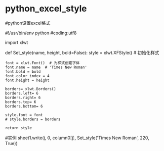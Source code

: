 # python_excel_style
#python设置excel格式


#!/usr/bin/env python
#coding:utf8

import xlwt


def Set_style(name, height, bold=False):
    style = xlwt.XFStyle()  # 初始化样式

    font = xlwt.Font()  # 为样式创建字体
    font.name = name  # 'Times New Roman'
    font.bold = bold
    font.color_index = 4
    font.height = height

    borders= xlwt.Borders()
    borders.left= 6
    borders.right= 6
    borders.top= 6
    borders.bottom= 6

    style.font = font
    # style.borders = borders

    return style





#实例
sheet1.write(j, 0, column0[j], Set_style('Times New Roman', 220, True))
